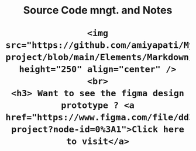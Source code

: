 <h1 align="center">
    <br>
      Source Code mngt. and Notes <br>

    <img src="https://github.com/amiyapati/My-project/blob/main/Elements/Markdown/monitor.svg" height="250" align="center" />
    <br>
    <h3> Want to see the figma design prototype ? <a href="https://www.figma.com/file/dd33xTFkQhwShzA6nfCOaD/my-project?node-id=0%3A1">Click here to visit</a>
    
